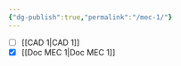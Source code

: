 ```yaml
---
{"dg-publish":true,"permalink":"/mec-1/"}
---
```


- [ ] [[CAD 1\|CAD 1]]
- [x] [[Doc MEC 1\|Doc MEC 1]]